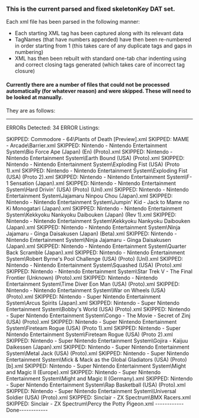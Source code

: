 ﻿### This is the current parsed and fixed skeletonKey DAT set.

Each xml file has been parsed in the following manner:

* Each starting XML tag has been captured along with its relevant data
* TagNames (that have numbers appended) have then been re-numbered in order starting from 1 (this takes care of any duplicate tags and gaps in numbering)
* XML has then been rebuilt with standard one-tab char indenting using and correct closing tags generated (which takes care of incorrect tag closure)

#### Currently there are a number of files that could not be processed automatically (for whatever reason) and were skipped. These will need to be looked at manually.
They are as follows:

----------------
ERRORs Detected: 34
ERROR Listings:

SKIPPED: Commodore - 64\Plants of Death [Preview].xml
SKIPPED: MAME - Arcade\Barrier.xml
SKIPPED: Nintendo - Nintendo Entertainment System\Bio Force Ape (Japan) (En) (Proto).xml
SKIPPED: Nintendo - Nintendo Entertainment System\Earth Bound (USA) (Proto).xml
SKIPPED: Nintendo - Nintendo Entertainment System\Exploding Fist (USA) (Proto 1).xml
SKIPPED: Nintendo - Nintendo Entertainment System\Exploding Fist (USA) (Proto 2).xml
SKIPPED: Nintendo - Nintendo Entertainment System\F-1 Sensation (Japan).xml
SKIPPED: Nintendo - Nintendo Entertainment System\Hard Drivin' (USA) (Proto) (Unl).xml
SKIPPED: Nintendo - Nintendo Entertainment System\Jajamaru Ninpou Chou (Japan).xml
SKIPPED: Nintendo - Nintendo Entertainment System\Jumpin' Kid - Jack to Mame no Ki Monogatari (Japan).xml
SKIPPED: Nintendo - Nintendo Entertainment System\Kekkyoku Nankyoku Daibouken (Japan) (Rev 1).xml
SKIPPED: Nintendo - Nintendo Entertainment System\Kekkyoku Nankyoku Daibouken (Japan).xml
SKIPPED: Nintendo - Nintendo Entertainment System\Ninja Jajamaru - Ginga Daisakusen (Japan) (Beta).xml
SKIPPED: Nintendo - Nintendo Entertainment System\Ninja Jajamaru - Ginga Daisakusen (Japan).xml
SKIPPED: Nintendo - Nintendo Entertainment System\Quarter Back Scramble (Japan).xml
SKIPPED: Nintendo - Nintendo Entertainment System\Robert Byrne's Pool Challenge (USA) (Proto) (Unl).xml
SKIPPED: Nintendo - Nintendo Entertainment System\Squashed (USA) (Proto).xml
SKIPPED: Nintendo - Nintendo Entertainment System\Star Trek V - The Final Frontier (Unknown) (Proto).xml
SKIPPED: Nintendo - Nintendo Entertainment System\Time Diver Eon Man (USA) (Proto).xml
SKIPPED: Nintendo - Nintendo Entertainment System\War on Wheels (USA) (Proto).xml
SKIPPED: Nintendo - Super Nintendo Entertainment System\Arcus Spirits (Japan).xml
SKIPPED: Nintendo - Super Nintendo Entertainment System\Bobby's World (USA) (Proto).xml
SKIPPED: Nintendo - Super Nintendo Entertainment System\Congo - The Movie - Secret of Zinj (USA) (Proto).xml
SKIPPED: Nintendo - Super Nintendo Entertainment System\Fireteam Rogue (USA) (Proto 1).xml
SKIPPED: Nintendo - Super Nintendo Entertainment System\Fireteam Rogue (USA) (Proto 2).xml
SKIPPED: Nintendo - Super Nintendo Entertainment System\Gojira - Kaijuu Daikessen (Japan).xml
SKIPPED: Nintendo - Super Nintendo Entertainment System\Metal Jack (USA) (Proto).xml
SKIPPED: Nintendo - Super Nintendo Entertainment System\Mick & Mack as the Global Gladiators (USA) (Proto) [b].xml
SKIPPED: Nintendo - Super Nintendo Entertainment System\Might and Magic II (Europe).xml
SKIPPED: Nintendo - Super Nintendo Entertainment System\Might and Magic II (Germany).xml
SKIPPED: Nintendo - Super Nintendo Entertainment System\Rap Basketball (USA) (Proto).xml
SKIPPED: Nintendo - Super Nintendo Entertainment System\Universal Soldier (USA) (Proto).xml
SKIPPED: Sinclair - ZX Spectrum\BMX Racers.xml
SKIPPED: Sinclair - ZX Spectrum\Percy the Potty Pigeon.xml
------------Done------------